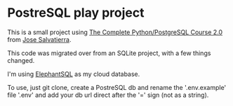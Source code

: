 # PostreSQL play project

This is a small project using [The Complete Python/PostgreSQL Course 2.0](https://www.udemy.com/course/complete-python-postgresql-database-course/) from [Jose Salvatierra](https://www.teclado.com/).

This code was migrated over from an SQLite project, with a few things changed.

I'm using [ElephantSQL](https://www.elephantsql.com/) as my cloud database.

To use, just git clone, create a PostreSQL db and rename the '.env.example' file '.env' and add your db url direct after the '=' sign (not as a string).

